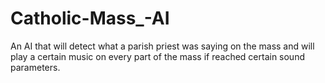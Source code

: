 # Catholic-Mass_-AI
An AI that will detect what a parish priest was saying on the mass and will play a certain music on every part of the mass if reached certain sound parameters.
